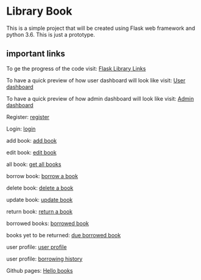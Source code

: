 # Library Book

This is a simple project that will be created using Flask web framework
and python 3.6. This is just a prototype.


## important links

To ge the progress of the code visit: [Flask Library Links](https://github.com/henrymbuguak/Hello-Books-)

To have a quick preview of how user dashboard will look like visit: [User dashboard](https://henrymbuguak.github.io/templates/dashboard/user/index.html)

To have a quick preview of how admin dashboard will look like visit: [Admin dashboard](https://henrymbuguak.github.io/templates/dashboard/admin/index.html)

Register: [register](https://henrymbuguak.github.io/templates/security/register.html)

Login: [login](https://henrymbuguak.github.io/templates/security/login.html)

add book: [add book](https://henrymbuguak.github.io/templates/dashboard/admin/index.html)

edit book: [edit book](https://henrymbuguak.github.io/templates/dashboard/admin/index.html)

all book: [get all books](https://henrymbuguak.github.io/)

borrow book: [borrow a book](https://henrymbuguak.github.io/templates/dashboard/user/book_detail.html)

delete book: [delete a book](https://henrymbuguak.github.io/templates/dashboard/admin/index.html)

update book: [update book](https://henrymbuguak.github.io/templates/dashboard/admin/edit_book.html)

return book: [return a book](https://henrymbuguak.github.io/templates/dashboard/user/return_detail.html)

borrowed books: [borrowed book](https://henrymbuguak.github.io/templates/dashboard/user/borrowed_books.html)

books yet to be returned: [due borrowed book](https://henrymbuguak.github.io/templates/dashboard/user/due_borrowed_books.html)

user profile: [user profile](https://henrymbuguak.github.io/templates/dashboard/user/profile.html)

user profile: [borrowing history](https://henrymbuguak.github.io/templates/dashboard/user/history.html)

Github pages: [Hello books](https://henrymbuguak.github.io/)